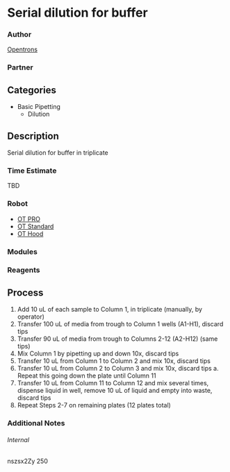 # Serial dilution for buffer

### Author
[Opentrons](https://opentrons.com/)

### Partner

## Categories
* Basic Pipetting
	* Dilution


## Description
Serial dilution for buffer in triplicate

### Time Estimate
TBD

### Robot
* [OT PRO](https://opentrons.com/ot-one-pro)
* [OT Standard](https://opentrons.com/ot-one-standard)
* [OT Hood](https://opentrons.com/ot-one-hood)

### Modules

### Reagents

## Process
1. Add 10 uL of each sample to Column 1, in triplicate (manually, by operator)
2. Transfer 100 uL of media from trough to Column 1 wells (A1-H1), discard tips
3. Transfer 90 uL of media from trough to Columns 2-12 (A2-H12) (same tips)
4. Mix Column 1 by pipetting up and down 10x, discard tips
5. Transfer 10 uL from Column 1 to Column 2 and mix 10x, discard tips
6. Transfer 10 uL from Column 2 to Column 3 and mix 10x, discard tips
a. Repeat this going down the plate until Column 11
7. Transfer 10 uL from Column 11 to Column 12 and mix several times, dispense liquid in well, remove 10 uL of liquid and empty into waste, discard tips
8. Repeat Steps 2-7 on remaining plates (12 plates total)


### Additional Notes


###### Internal
nszsx2Zy
250
